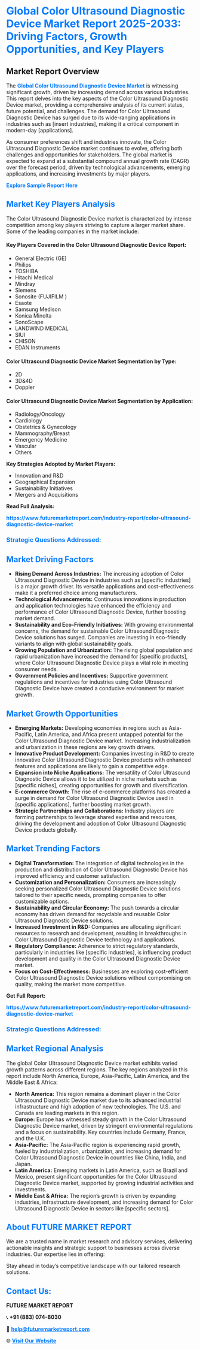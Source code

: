 <h1 style="color: #007BFF;">Global Color Ultrasound Diagnostic Device Market Report 2025-2033: Driving Factors, Growth Opportunities, and Key Players</h1>

<section id="overview">
<h2>Market Report Overview</h2>
<p>The <a href="https://www.futuremarketreport.com/industry-report/color-ultrasound-diagnostic-device-market" style="color: #007BFF; text-decoration: none;"><strong>Global Color Ultrasound Diagnostic Device Market</strong></a> is witnessing significant growth, driven by increasing demand across various industries. This report delves into the key aspects of the Color Ultrasound Diagnostic Device market, providing a comprehensive analysis of its current status, future potential, and challenges. The demand for Color Ultrasound Diagnostic Device has surged due to its wide-ranging applications in industries such as [insert industries], making it a critical component in modern-day [applications].</p>
<p>As consumer preferences shift and industries innovate, the Color Ultrasound Diagnostic Device market continues to evolve, offering both challenges and opportunities for stakeholders. The global market is expected to expand at a substantial compound annual growth rate (CAGR) over the forecast period, driven by technological advancements, emerging applications, and increasing investments by major players.</p>
</section>

<section id="overview">
<p><a href="https://www.futuremarketreport.com/request-sample/reportId=42536" style="color: #007BFF; text-decoration: none;"><strong>Explore Sample Report Here</strong></a></p>
</section>

<section id="key-players">
<h2 style="color: #007BFF;">Market Key Players Analysis</h2>
<p>The Color Ultrasound Diagnostic Device market is characterized by intense competition among key players striving to capture a larger market share. Some of the leading companies in the market include:</p>
<h4>Key Players Covered in the Color Ultrasound Diagnostic Device Report:</h4>
<ul><li>General Electric (GE)</li><li>Philips</li><li>TOSHIBA</li><li>Hitachi Medical</li><li>Mindray</li><li>Siemens</li><li>Sonosite (FUJIFILM )</li><li>Esaote</li><li>Samsung Medison</li><li>Konica Minolta</li><li>SonoScape</li><li>LANDWIND MEDICAL</li><li>SIUI</li><li>CHISON</li><li>EDAN Instruments</li></ul>
<h4>Color Ultrasound Diagnostic Device Market Segmentation by Type:</h4>
<ul><li>2D</li><li>3D&amp;4D</li><li>Doppler</li></ul>

<h4>Color Ultrasound Diagnostic Device Market Segmentation by Application:</h4>
<ul><li>Radiology/Oncology</li><li>Cardiology</li><li>Obstetrics &amp; Gynecology</li><li>Mammography/Breast</li><li>Emergency Medicine</li><li>Vascular</li><li>Others</li></ul>
<p><strong>Key Strategies Adopted by Market Players:</strong></p>
<ul>
<li>Innovation and R&D</li>
<li>Geographical Expansion</li>
<li>Sustainability Initiatives</li>
<li>Mergers and Acquisitions</li>
</ul>
</section>

<section>
<p><strong>Read Full Analysis: </strong></p><a href="https://www.futuremarketreport.com/industry-report/color-ultrasound-diagnostic-device-market" style="color: #007BFF; text-decoration: none;"><strong>https://www.futuremarketreport.com/industry-report/color-ultrasound-diagnostic-device-market</strong></a>
<h3 style="color: #007BFF;">Strategic Questions Addressed:</h3>
</section>

<section id="driving-factors">
<h2 style="color: #007BFF;">Market Driving Factors</h2>
<ul>
<li><strong>Rising Demand Across Industries:</strong> The increasing adoption of Color Ultrasound Diagnostic Device in industries such as [specific industries] is a major growth driver. Its versatile applications and cost-effectiveness make it a preferred choice among manufacturers.</li>
<li><strong>Technological Advancements:</strong> Continuous innovations in production and application technologies have enhanced the efficiency and performance of Color Ultrasound Diagnostic Device, further boosting market demand.</li>
<li><strong>Sustainability and Eco-Friendly Initiatives:</strong> With growing environmental concerns, the demand for sustainable Color Ultrasound Diagnostic Device solutions has surged. Companies are investing in eco-friendly variants to align with global sustainability goals.</li>
<li><strong>Growing Population and Urbanization:</strong> The rising global population and rapid urbanization have increased the demand for [specific products], where Color Ultrasound Diagnostic Device plays a vital role in meeting consumer needs.</li>
<li><strong>Government Policies and Incentives:</strong> Supportive government regulations and incentives for industries using Color Ultrasound Diagnostic Device have created a conducive environment for market growth.</li>
</ul>
</section>

<section id="growth-opportunities">
<h2 style="color: #007BFF;">Market Growth Opportunities</h2>
<ul>
<li><strong>Emerging Markets:</strong> Developing economies in regions such as Asia-Pacific, Latin America, and Africa present untapped potential for the Color Ultrasound Diagnostic Device market. Increasing industrialization and urbanization in these regions are key growth drivers.</li>
<li><strong>Innovative Product Development:</strong> Companies investing in R&D to create innovative Color Ultrasound Diagnostic Device products with enhanced features and applications are likely to gain a competitive edge.</li>
<li><strong>Expansion into Niche Applications:</strong> The versatility of Color Ultrasound Diagnostic Device allows it to be utilized in niche markets such as [specific niches], creating opportunities for growth and diversification.</li>
<li><strong>E-commerce Growth:</strong> The rise of e-commerce platforms has created a surge in demand for Color Ultrasound Diagnostic Device used in [specific applications], further boosting market growth.</li>
<li><strong>Strategic Partnerships and Collaborations:</strong> Industry players are forming partnerships to leverage shared expertise and resources, driving the development and adoption of Color Ultrasound Diagnostic Device products globally.</li>
</ul>
</section>

<section id="trending-factors">
<h2 style="color: #007BFF;">Market Trending Factors</h2>
<ul>
<li><strong>Digital Transformation:</strong> The integration of digital technologies in the production and distribution of Color Ultrasound Diagnostic Device has improved efficiency and customer satisfaction.</li>
<li><strong>Customization and Personalization:</strong> Consumers are increasingly seeking personalized Color Ultrasound Diagnostic Device solutions tailored to their specific needs, prompting companies to offer customizable options.</li>
<li><strong>Sustainability and Circular Economy:</strong> The push towards a circular economy has driven demand for recyclable and reusable Color Ultrasound Diagnostic Device solutions.</li>
<li><strong>Increased Investment in R&D:</strong> Companies are allocating significant resources to research and development, resulting in breakthroughs in Color Ultrasound Diagnostic Device technology and applications.</li>
<li><strong>Regulatory Compliance:</strong> Adherence to strict regulatory standards, particularly in industries like [specific industries], is influencing product development and quality in the Color Ultrasound Diagnostic Device market.</li>
<li><strong>Focus on Cost-Effectiveness:</strong> Businesses are exploring cost-efficient Color Ultrasound Diagnostic Device solutions without compromising on quality, making the market more competitive.</li>
</ul>
</section>

<section>
<p><strong>Get Full Report: </strong></p><a href="https://www.futuremarketreport.com/industry-report/color-ultrasound-diagnostic-device-market" style="color: #007BFF; text-decoration: none;"><strong>https://www.futuremarketreport.com/industry-report/color-ultrasound-diagnostic-device-market</strong></a>
<h3 style="color: #007BFF;">Strategic Questions Addressed:</h3>
</section>


<section id="regional-analysis">
<h2 style="color: #007BFF;">Market Regional Analysis</h2>
<p>The global Color Ultrasound Diagnostic Device market exhibits varied growth patterns across different regions. The key regions analyzed in this report include North America, Europe, Asia-Pacific, Latin America, and the Middle East & Africa:</p>
<ul>
<li><strong>North America:</strong> This region remains a dominant player in the Color Ultrasound Diagnostic Device market due to its advanced industrial infrastructure and high adoption of new technologies. The U.S. and Canada are leading markets in this region.</li>
<li><strong>Europe:</strong> Europe has witnessed steady growth in the Color Ultrasound Diagnostic Device market, driven by stringent environmental regulations and a focus on sustainability. Key countries include Germany, France, and the U.K.</li>
<li><strong>Asia-Pacific:</strong> The Asia-Pacific region is experiencing rapid growth, fueled by industrialization, urbanization, and increasing demand for Color Ultrasound Diagnostic Device in countries like China, India, and Japan.</li>
<li><strong>Latin America:</strong> Emerging markets in Latin America, such as Brazil and Mexico, present significant opportunities for the Color Ultrasound Diagnostic Device market, supported by growing industrial activities and investments.</li>
<li><strong>Middle East & Africa:</strong> The region’s growth is driven by expanding industries, infrastructure development, and increasing demand for Color Ultrasound Diagnostic Device in sectors like [specific sectors].</li>
</ul>
</section>

<footer>
<h2 style="color: #007BFF;">About FUTURE MARKET REPORT</h2>
<p>We are a trusted name in market research and advisory services, delivering actionable insights and strategic support to businesses across diverse industries. Our expertise lies in offering:</p>

<p>Stay ahead in today’s competitive landscape with our tailored research solutions.</p>

<h2 style="color: #007BFF;">Contact Us:</h2>
<p><strong>FUTURE MARKET REPORT</strong></p>
<p>📞 <strong>+91 (883) 074-8030</strong></p>
<p>📧 <strong><a href="mailto:help@futuremarketreport.com" style="color: #007BFF;">help@futuremarketreport.com</a></strong></p>
<p>🌐 <strong><a href="https://www.futuremarketreport.com/" style="color: #007BFF;">Visit Our Website</a></strong></p>
</footer>